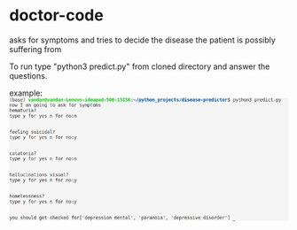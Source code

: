 # doctor-code
asks for symptoms and tries to decide the disease the patient is possibly suffering from

To run type "python3 predict.py" from cloned directory and answer the questions.

example:
<img src="https://github.com/vandanrohatgi/doctor-code/blob/master/example.png">
